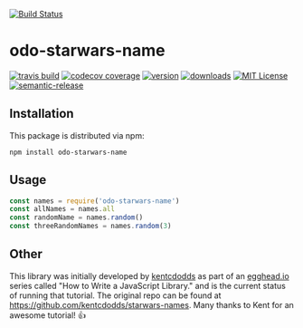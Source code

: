 [![Build Status](https://travis-ci.org/odotom/starwarsname.svg?branch=master)](https://travis-ci.org/odotom/starwarsname)

# odo-starwars-name

[![travis build](https://img.shields.io/travis/odotom/starwarsname.svg?style=flat-square)](https://travis-ci.org/odotom/starwarsname)
[![codecov coverage](https://img.shields.io/codecov/c/github/odotom/starwarsname.svg?style=flat-square)](https://codecov.io/github/odotom/starwarsname)
[![version](https://img.shields.io/npm/v/odo-starwars-name.svg?style=flat-square)](http://npm.im/odo-starwars-name)
[![downloads](https://img.shields.io/npm/dm/starwarsname.svg?style=flat-square)](http://npm-stat.com/charts.html?package=odo-starwars-name&from=2018-08-01)
[![MIT License](https://img.shields.io/npm/l/odo-starwars-name.svg?style=flat-square)](http://opensource.org/licenses/MIT)
[![semantic-release](https://img.shields.io/badge/%20%20%F0%9F%93%A6%F0%9F%9A%80-semantic--release-e10079.svg)](https://github.com/semantic-release/semantic-release)

## Installation

This package is distributed via npm:

```
npm install odo-starwars-name
```

## Usage

```javascript
const names = require('odo-starwars-name')
const allNames = names.all
const randomName = names.random()
const threeRandomNames = names.random(3)
```

## Other

This library was initially developed by [kentcdodds](https://twitter.com/kentcdodds) as part of an
[egghead.io](http://egghead.io/) series called "How to Write a JavaScript Library." and is the current status of running that tutorial. The original repo can be found at https://github.com/kentcdodds/starwars-names.
Many thanks to Kent for an awesome tutorial! :+1:
